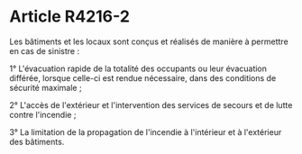 # Article R4216-2

Les bâtiments et les locaux sont conçus et réalisés de manière à permettre en cas de sinistre :

 					   
1° L'évacuation rapide de la totalité des occupants ou leur évacuation différée, lorsque celle-ci est rendue nécessaire, dans des conditions de sécurité maximale ;

 					   
2° L'accès de l'extérieur et l'intervention des services de secours et de lutte contre l'incendie ;

 					   
3° La limitation de la propagation de l'incendie à l'intérieur et à l'extérieur des bâtiments.